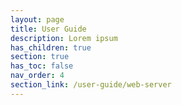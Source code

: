 ```yaml
---
layout: page
title: User Guide
description: Lorem ipsum
has_children: true
section: true
has_toc: false
nav_order: 4
section_link: /user-guide/web-server
---
```

